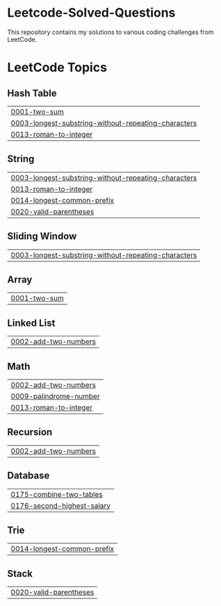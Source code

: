 # Leetcode-Solved-Questions
This repository contains my solutions to various coding challenges from LeetCode.

<!---LeetCode Topics Start-->
# LeetCode Topics
## Hash Table
|  |
| ------- |
| [0001-two-sum](https://github.com/iyehah/Leetcode-Solved-Questions/tree/master/0001-two-sum) |
| [0003-longest-substring-without-repeating-characters](https://github.com/iyehah/Leetcode-Solved-Questions/tree/master/0003-longest-substring-without-repeating-characters) |
| [0013-roman-to-integer](https://github.com/iyehah/Leetcode-Solved-Questions/tree/master/0013-roman-to-integer) |
## String
|  |
| ------- |
| [0003-longest-substring-without-repeating-characters](https://github.com/iyehah/Leetcode-Solved-Questions/tree/master/0003-longest-substring-without-repeating-characters) |
| [0013-roman-to-integer](https://github.com/iyehah/Leetcode-Solved-Questions/tree/master/0013-roman-to-integer) |
| [0014-longest-common-prefix](https://github.com/iyehah/Leetcode-Solved-Questions/tree/master/0014-longest-common-prefix) |
| [0020-valid-parentheses](https://github.com/iyehah/Leetcode-Solved-Questions/tree/master/0020-valid-parentheses) |
## Sliding Window
|  |
| ------- |
| [0003-longest-substring-without-repeating-characters](https://github.com/iyehah/Leetcode-Solved-Questions/tree/master/0003-longest-substring-without-repeating-characters) |
## Array
|  |
| ------- |
| [0001-two-sum](https://github.com/iyehah/Leetcode-Solved-Questions/tree/master/0001-two-sum) |
## Linked List
|  |
| ------- |
| [0002-add-two-numbers](https://github.com/iyehah/Leetcode-Solved-Questions/tree/master/0002-add-two-numbers) |
## Math
|  |
| ------- |
| [0002-add-two-numbers](https://github.com/iyehah/Leetcode-Solved-Questions/tree/master/0002-add-two-numbers) |
| [0009-palindrome-number](https://github.com/iyehah/Leetcode-Solved-Questions/tree/master/0009-palindrome-number) |
| [0013-roman-to-integer](https://github.com/iyehah/Leetcode-Solved-Questions/tree/master/0013-roman-to-integer) |
## Recursion
|  |
| ------- |
| [0002-add-two-numbers](https://github.com/iyehah/Leetcode-Solved-Questions/tree/master/0002-add-two-numbers) |
## Database
|  |
| ------- |
| [0175-combine-two-tables](https://github.com/iyehah/Leetcode-Solved-Questions/tree/master/0175-combine-two-tables) |
| [0176-second-highest-salary](https://github.com/iyehah/Leetcode-Solved-Questions/tree/master/0176-second-highest-salary) |
## Trie
|  |
| ------- |
| [0014-longest-common-prefix](https://github.com/iyehah/Leetcode-Solved-Questions/tree/master/0014-longest-common-prefix) |
## Stack
|  |
| ------- |
| [0020-valid-parentheses](https://github.com/iyehah/Leetcode-Solved-Questions/tree/master/0020-valid-parentheses) |
<!---LeetCode Topics End-->